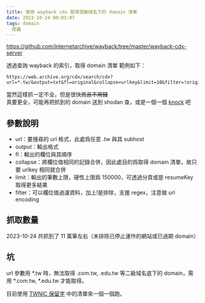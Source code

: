 ```yaml
---
title: 使用 wayback cdx 取得頂級域名下的 domain 清單
date: 2023-10-24 00:03:07
tags: domain
  爬蟲
---
```


https://github.com/internetarchive/wayback/tree/master/wayback-cdx-server

透過查詢 wayback 的索引，取得 domain 清單
範例如下：

```
https://web.archive.org/cdx/search/cdx?url=*.tw/&output=txt&fl=original&collapse=urlkey&limit=10&filter=!original:https?://[^/]%2B/.%2B
```

當然這樣抓一定不全，但是很快~~而且不用錢~~\
真要更全，可能再把抓到的 domain 送到 shodan 查，或是一個一個 [knock](https://github.com/guelfoweb/knock) 吧

## 參數說明

- url：要搜尋的 url 格式，此處爲任意 .tw 與其 subhost
- output：輸出格式
- fl：輸出的欄位與其順序
- collapse：將欄位值相同的記錄合併，因此處目的爲取得 domain 清單，故只要 urlkey 相同就合併
- limit：輸出的筆數上限，硬性上限爲 150000，可透過分頁或是 resumeKey 取得更多結果
- filter：可以欄位值過濾資料，加上!是排除，支援 regex，注意做 url encoding

## 抓取數量

2023-10-24 共抓到了 11 萬筆左右（未排除已停止運作的網站或已過期 domain）

## 坑

url 參數用 \*.tw 時，無法取得 .com.tw, .edu.tw 等二級域名底下的 domain，需用 \*.com.tw, \*.edu.tw 才能取得。

目前使用 [TWNIC 保留字](https://www.twnic.tw/dnservice_announce_restore.php) 中的清單來一個一個跑。
